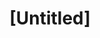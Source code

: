 ---
pid: vp21
title: "[Untitled]"
location_transcription: City Hall
coordinates: "[-75.163937575779, 39.952148613772]"
zipcode: '19144'
gen_neighborhood: Northwest Philadelphia
neighborhood: Germantown
outside_phl: 
age: '45'
age_range: 40-49
instagram: 
image_file_name: vp_21.jpg
proposal_transcription: Want to see a church monument choir
topic: Religion
topic_summary: '0'
type: Audio,Song Sound
keywords_other: 
credit: 
image_labels: 
twitter: 
facebook: 
permalink: "/monuments/vp21/"
layout: item-page
---